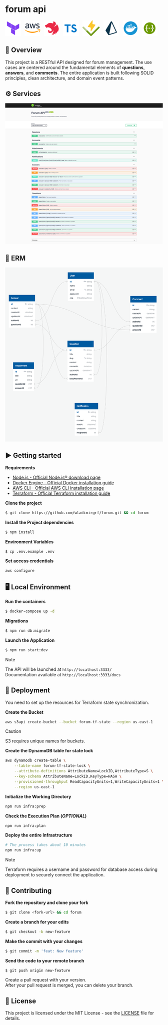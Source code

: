 # forum api

<p float="left">
  <img alt="terraform" src=".github/assets/terraform.svg" height="50"/> &nbsp;
  <img alt="aws" src=".github/assets/aws.svg" height="50" /> &nbsp;
  <img alt="nestjs" src=".github/assets/nestjs.svg" height="50"/> &nbsp;
  <img alt="typescript" src=".github/assets/typescript.svg" height="50"/> &nbsp;
  <img alt="vitest" src=".github/assets/vitest.svg" height="50"/> &nbsp;
  <img alt="prisma" src=".github/assets/prisma.svg" height="50"/> &nbsp;
  <img alt="docker" src=".github/assets/docker.svg" height="50"/> &nbsp;
  <img alt="swagger" src=".github/assets/swagger.svg" height="50"/> 
</p>

## 📃 Overview
This project is a RESTful API designed for forum management. The use cases are centered around the fundamental elements of __questions__, __answers__, and __comments__. The entire application is built following SOLID principles, clean architecture, and domain event patterns.


## ⚙️ Services
![](.github/assets/api-docs.png)

## 🧱 ERM
![](.github/assets/erm-diagram.png)

## ▶️ Getting started

**Requirements**
- [Node.js - Official Node.js® download page](https://nodejs.org/en/download)
- [Docker Engine - Official Docker installation guide](https://docs.docker.com/engine/install)
- [AWS CLI - Official AWS CLI installation page](https://docs.aws.amazon.com/cli/latest/userguide/getting-started-install.html)
- [Terraform - Official Terraform installation guide](https://developer.hashicorp.com/terraform/tutorials/aws-get-started/install-cli)

**Clone the project**
```bash
$ git clone https://github.com/wladimirgrf/forum.git && cd forum
```

**Install the Project dependencies**
```bash
$ npm install
```

**Environment Variables**
```bash
$ cp .env.example .env
```

**Set access credentials**
```bash
aws configure
```

## 🖥️ Local Environment

**Run the containers**
```bash
$ docker-compose up -d
```

**Migrations**
```bash
$ npm run db:migrate
```

**Launch the Application**
```bash
$ npm run start:dev
```
>[!NOTE]
>The API will be launched at `http://localhost:3333/` <br>
>Documentation available at `http://localhost:3333/docs`

## 🚀 Deployment
You need to set up the resources for Terraform state synchronization.

**Create the Bucket**
```bash
aws s3api create-bucket --bucket forum-tf-state --region us-east-1
```

>[!CAUTION]
>S3 requires unique names for buckets.

**Create the DynamoDB table for state lock**
```bash
aws dynamodb create-table \
    --table-name forum-tf-state-lock \
    --attribute-definitions AttributeName=LockID,AttributeType=S \
    --key-schema AttributeName=LockID,KeyType=HASH \
    --provisioned-throughput ReadCapacityUnits=1,WriteCapacityUnits=1 \
    --region us-east-1
```

**Initialize the Working Directory**
```bash
npm run infra:prep
```

**Check the Execution Plan (_OPTIONAL_)**
```bash
npm run infra:plan
```

**Deploy the entire Infrastructure**
```bash
# The process takes about 10 minutes
npm run infra:up
```

>[!NOTE]
>Terraform requires a username and password for database access during deployment to securely connect the application.

## 🤝 Contributing

**Fork the repository and clone your fork**

```bash
$ git clone <fork-url> && cd forum
```

**Create a branch for your edits**
```bash
$ git checkout -b new-feature
```

**Make the commit with your changes**
```bash
$ git commit -m 'feat: New feature'
```

**Send the code to your remote branch**
```bash
$ git push origin new-feature
```

Create a pull request with your version. <br>
After your pull request is merged, you can delete your branch.


## 📝 License

This project is licensed under the MIT License - see the [LICENSE](LICENSE) file for details.